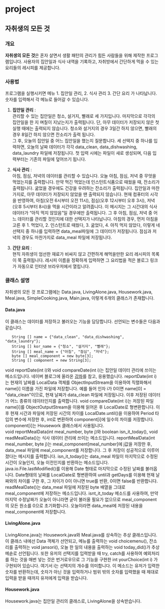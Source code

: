 # project
## 자취생의 모든 것
### 개요
  **자취생의 모든 것**은 혼자 살면서 생활 패턴의 관리가 힘든 사람들을 위해 제작한 프로그램입니다. 사용자의 집안일과 식사 내역을 기록하고, 자취방에서 간단하게 먹을 수 있는 요리들의 레시피를 제공합니다.
### 사용법
프로그램을 실행시키면 메뉴 1. 집안일 관리, 2. 식사 관리 3. 간단 요리 가 나타납니다. 숫자를 입력해서 각 메뉴로 들어갈 수 있습니다.  

1. **집안일 관리** :  
 관리할 수 있는 집안일은 청소, 설거지, 빨래로 세 가지입니다. 마지막으로 각각의 집안일을 한 지 며칠이 지났는지가 출력됩니다. 단, 아무 데이터가 저장되지 않은 첫 실행 때에는 출력되지 않습니다. 청소와 설거지의 경우 3일간 하지 않으면, 빨래의 경우 8일간 하지 않으면 잔소리가 출력 됩니다.  
 그 후, 오늘의 집안일 중 어느 집안일을 했는지 질문합니다. 세 선택지 중 하나를 입력하면, 오늘의 날짜 데이터가 각각 data_clean, data_dishwashing, data_laundry 파일에 저장됩니다. 첫 입력 시에는 파일이 새로 생성되며, 다음 입력부터는 기존의 파일에 덮어쓰기 됩니다.  

1. **식사 관리** :  
 아침, 점심, 저녁의 데이터를 관리할 수 있습니다. 오늘 아침, 점심, 저녁 중 무엇을 먹었는지를 출력합니다. 만약 먹긴 먹었는데 인스턴트식품으로 때웠을 때, 잔소리가 출력됩니다. 굶었을 경우에도 건강을 우려하는 잔소리가 출력됩니다. 집안일과 마찬가지로, 아무 데이터가 저장되지 않았을 땐 출력되지 않습니다.
 현재 컴퓨터의 시각을 반영하여, 아침(오전 6시부터 오전 11시), 점심(오후 12시부터 오후 3시), 저녁(오후 5시부터 8시)을 먹을 시간이라고 알려줍니다. 이 메시지는 그 시간대의 식사 데이터가 “아직 먹지 않았음”일 경우에만 출력됩니다. 그 후 아침, 점심, 저녁 중 어느 데이터를 관리할 것인지에 대한 선택지가 나타납니다. 아침의 경우, 먼저 아침을 고른 후 1. 먹었다, 2. 인스턴트로 때웠다, 3. 굶었다, 4. 아직 먹지 않았다, 이렇게 네 선택지 중 하나를 입력하면 data_meal파일에 그 데이터가 저장됩니다. 점심과 저녁의 경우도 마찬가지로 data_meal 파일에 저장됩니다.  
 
1. **간단 요리** :  
 현직 자취생이 엄선한 재료가 비싸지 않고 간편하게 해먹을만한 요리 레시피의 목록이 쭉 출력됩니다. 레시피 이름을 정확하게 입력하면 그 요리법을 적은 블로그 링크가 자동으로 인터넷 브라우저에서 열립니다.  

### 클래스 설명  
 자취생의 모든 것 프로그램에는 Data.java, LivingAlone.java, Housework.java, Meal.java, SimpleCooking.java, Main.java, 이렇게 6개의 클래스가 존재합니다.   
#### **Data.java**
 이 클래스는 데이터를 저장하고 불러오는 기능을 담당합니다. 선언되는 변수들은 다음과 같습니다.  
 
 ```
	String [] name = {"data_clean", "data_dishwashing", "data_laundry"};
	String [] kor_name = {"청소", "설거지", "빨래"};
	String [] meal_name = {"아침", "점심", "저녁"};
	byte [] meal_component = new byte[3];
	String [] component = new String[3];
 ```  
  
 void reportDate(int i)와 void compareDate(int i)는 집안일 데이터 관리에 쓰이는 메소드입니다. 네이버 블로그에 올라온 [강좌](https://blog.naver.com/PostView.nhn?blogId=highkrs&logNo=220476927234&isFromSearchAddView=true)를 참고, 응용했습니다. reportDate(int i)는 현재의 날짜를 LocalData 객체를 ObjectInputStream을 이용하여 직렬화해서 name[i] 이름을 가진 파일에 저장합니다. 예를 들어 인자 i가 0이면 name[0] = "data_clean"이므로, 현재 날짜가 data_clean 파일에 저장됩니다. 이후 저장된 데이터가 어느 종류의 데이터인지를 출력합니다. void compareDate(int i)는 저장된 파일 name[i]를 ObjectOutputStream을 이용해 읽어온 후 LocalDate로 형변환합니다. 이후 현재 시간과 파일에 저장된 시간의 차이를 LocalDate.until()을 이용하여 Period 타입의 변수에 저장한 후, int로 변환하여 component[i]에 일수의 차이를 저장합니다. component[i]는 Housework 클래스에서 사용됩니다.  
 void reportMealData(int meal_number, byte j)와 boolean isn_it_today(), void readMealData()는 식사 데이터 관리에 쓰이는 메소드입니다. reportMealData(int meal_number, byte j)는 meal_component[meal_number]에 j값을 저장한 후, data_meal 파일에 meal_component를 저장합니다. 그 후 저장이 성공적으로 이루어졌다는 메시지를 출력합니다. isn_it_today()는 data_meal 파일이 마지막으로 수정된 시간이 오늘인지, 오늘 이전인지를 반환하는 메소드입니다. java.io.File.lastModified()를 이용해 Date 형태로 마지막으로 수정된 날짜를 불러옵니다. Date형태의 날짜를 LocalDate로 형변환하여 until과 getDays를 이용해 현재 날짜와의 차이를 구한 후, 그 차이가 0이 아니면 true를 반환, 0이면 false를 반환합니다. readMealDate()는 data_meal 파일에 저장된 byte 배열을 그대로 meal_component에 저장하는 메소드입니다. isnt_it_today 메소드를 사용하여, 만약 마지막 수정날짜가 오늘이 아니라면 굳이 불러올 필요가 없으므로 meal_component의 모든 원소를 0으로 초기화합니다. 오늘이라면 data_meal에 저장된 내용을 meal_component에 저장합니다.  
 
#### **LivingAlone.java**
 LivingAlone.java는 Housework.java와 Meal.java를 상속하는 추상 클래스입니다. 이 클래스 내에선 Data 객체가 선언되고, 메뉴를 출력하는 void choicemenu(), 잔소리를 출력하는 void jansori(), 오늘 한 일의 내용을 출력하는 void today_did()가 추상 메솓로 선언됩니다. 또한 유저의 선택지를 입력받을 때 try, catch를 사용하여 예외처리를 하는 것을 매번 넣는 것은 번거로우므로 그 기능을 구현한 int yourChoice(int i) 가 구현되어 있습니다. 여기서 i는 선택지의 개수를 의미합니다. 이 메소드는 유저가 입력한 숫자를 반환하는데, 숫자가 아닌 것을 입력하거나 범위 밖의 숫자를 입력했을 때 제대로 입력을 받을 때까지 유저에게 입력을 받습니다.  
 
#### **Housework.java**
 Housework.java는 집안일 관리의 클래스로, LivingAlone을 상속받습니다. 
